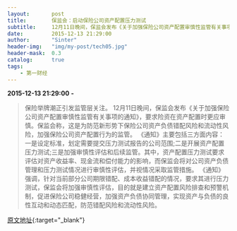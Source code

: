 ```yaml
---
layout:       post
title:        保监会：启动保险公司资产配置压力测试
subtitle:     12月11日晚间，保监会发布《关于加强保险公司资产配置审慎性监管有关事项的通知》，要求险资在资产配置时更应审慎。保监会称，这是为防范新形势下保险公司资产负债错配风险和流动性风险，加强保险公司资产配置行为的监管。
date:         2015-12-13 21:29:00
author:       "Sinter"
header-img:   "img/my-post/tech05.jpg"
header-mask:  0.3
catalog:      true
tags:
    - 第一财经
---
```


**2015-12-13 21:29:00**  **-**

> 保险举牌潮正引发监管层关注。
12月11日晚间，保监会发布《关于加强保险公司资产配置审慎性监管有关事项的通知》，要求险资在资产配置时更应审慎。保监会称，这是为防范新形势下保险公司资产负债错配风险和流动性风险，加强保险公司资产配置行为的监管。
《通知》主要包括三方面内容：一是设定标准，划定需要提交压力测试报告的公司范围;二是开展资产配置压力测试;三是加强审慎性评估和后续监管。其中，资产配置压力测试要求评估对资产收益率、现金流和偿付能力的影响，而保监会将对公司资产负债管理和压力测试情况进行审慎性评估，并视情况采取监管措施。
《通知》强调，针对当前部分公司期限错配、成本收益错配的情况，要求其进行压力测试，保监会将加强审慎性评估，目的就是建立资产配置风险排查和预警机制，促进保险公司稳健经营，加强资产负债协同管理，实现资产与负债的良性互动和动态匹配，防范错配风险和流动性风险。


[原文地址](http://www.yicai.com/news/4724782.html){:target="_blank"}


